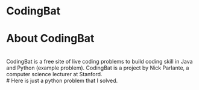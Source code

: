 # CodingBat
# About CodingBat
<br>
CodingBat is a free site of live coding problems to build coding skill in Java and Python (example problem). CodingBat is a project by Nick Parlante, a computer science lecturer at Stanford.
</br>
# Here is just a python problem that I solved.
